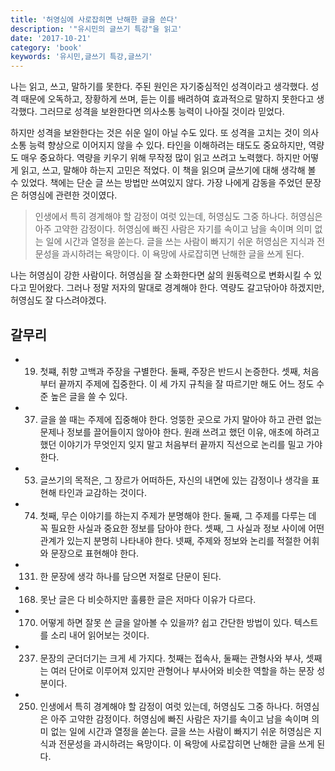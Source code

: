 ```yaml
---
title: '허영심에 사로잡히면 난해한 글을 쓴다'
description: '"유시민의 글쓰기 특강"을 읽고'
date: '2017-10-21'
category: 'book'
keywords: '유시민,글쓰기 특강,글쓰기'
---
```


나는 읽고, 쓰고, 말하기를 못한다. 주된 원인은 자기중심적인 성격이라고 생각했다. 성격 때문에 오독하고, 장황하게 쓰며, 듣는 이를 배려하여 효과적으로 말하지 못한다고 생각했다. 그러므로 성격을 보완한다면 의사소통 능력이 나아질 것이라 믿었다.

하지만 성격을 보완한다는 것은 쉬운 일이 아닐 수도 있다. 또 성격을 고치는 것이 의사소통 능력 향상으로 이어지지 않을 수 있다. 타인을 이해하려는 태도도 중요하지만, 역량도 매우 중요하다. 역량을 키우기 위해 무작정 많이 읽고 쓰려고 노력했다. 하지만 어떻게 읽고, 쓰고, 말해야 하는지 고민은 적었다. 이 책을 읽으며 글쓰기에 대해 생각해 볼 수 있었다. 책에는 단순 글 쓰는 방법만 쓰여있지 않다. 가장 나에게 감동을 주었던 문장은 허영심에 관련한 것이였다.

> 인생에서 특히 경계해야 할 감정이 여럿 있는데, 허영심도 그중 하나다. 허영심은 아주 고약한 감정이다. 허영심에 빠진 사람은 자기를 속이고 남을 속이며 의미 없는 일에 시간과 열정을 쏟는다. 글을 쓰는 사람이 빠지기 쉬운 허영심은 지식과 전문성을 과시하려는 욕망이다. 이 욕망에 사로잡히면 난해한 글을 쓰게 된다. 

나는 허영심이 강한 사람이다. 허영심을 잘 소화한다면 삶의 원동력으로 변화시킬 수 있다고 믿어왔다. 그러나 정말 저자의 말대로 경계해야 한다. 역량도 갈고닦아야 하겠지만, 허영심도 잘 다스려야겠다.

## 갈무리

- 19) 첫쨰, 취향 고백과 주장을 구별한다. 둘째, 주장은 반드시 논증한다. 셋째, 처음부터 끝까지 주제에 집중한다. 이 세 가지 규칙을 잘 따르기만 해도 어느 정도 수준 높은 글을 쓸 수 있다. 

- 37) 글을 쓸 때는 주제에 집중해야 한다. 엉뚱한 곳으로 가지 말아야 하고 관련 없는 문제나 정보를 끌어들이지 않아야 한다. 원래 쓰려고 했던 이유, 애초에 하려고 했던 이야기가 무엇인지 잊지 말고 처음부터 끝까지 직선으로 논리를 밀고 가야 한다. 

- 53) 글쓰기의 목적은, 그 장르가 어떠하든, 자신의 내면에 있는 감정이나 생각을 표현해 타인과 교감하는 것이다. 

- 74) 첫째, 무슨 이야기를 하는지 주제가 분명해야 한다. 둘째, 그 주제를 다루는 데 꼭 필요한 사실과 중요한 정보를 담아야 한다. 셋째, 그 사실과 정보 사이에 어떤 관계가 있는지 분명히 나타내야 한다. 넷째, 주제와 정보와 논리를 적절한 어휘와 문장으로 표현해야 한다. 

- 131) 한 문장에 생각 하나를 담으면 저절로 단문이 된다. 

- 168) 못난 글은 다 비슷하지만 훌륭한 글은 저마다 이유가 다르다. 

- 170) 어떻게 하면 잘못 쓴 글을 알아볼 수 있을까? 쉽고 간단한 방법이 있다. 텍스트를 소리 내어 읽어보는 것이다. 

- 237) 문장의 군더더기는 크게 세 가지다. 첫째는 접속사, 둘째는 관형사와 부사, 셋째는 여러 단어로 이루어져 있지만 관형어나 부사어와 비슷한 역할을 하는 문장 성분이다. 

- 250) 인생에서 특히 경계해야 할 감정이 여럿 있는데, 허영심도 그중 하나다. 허영심은 아주 고약한 감정이다. 허영심에 빠진 사람은 자기를 속이고 남을 속이며 의미 없는 일에 시간과 열정을 쏟는다. 글을 쓰는 사람이 빠지기 쉬운 허영심은 지식과 전문성을 과시하려는 욕망이다. 이 욕망에 사로잡히면 난해한 글을 쓰게 된다.
